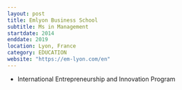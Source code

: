 ```yaml
---
layout: post
title: Emlyon Business School
subtitle: Ms in Management
startdate: 2014
enddate: 2019
location: Lyon, France
category: EDUCATION
website: "https://em-lyon.com/en"
---
```

- International Entrepreneurship and Innovation Program